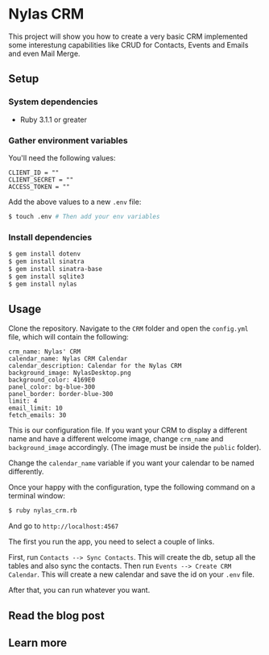 # Nylas CRM

This project will show you how to create a very basic CRM implemented some interestung capabilities like CRUD for Contacts, Events and Emails and even Mail Merge.

## Setup

### System dependencies

- Ruby 3.1.1 or greater

### Gather environment variables

You'll need the following values:

```text
CLIENT_ID = ""
CLIENT_SECRET = ""
ACCESS_TOKEN = ""
```

Add the above values to a new `.env` file:

```bash
$ touch .env # Then add your env variables
```

### Install dependencies

```bash
$ gem install dotenv
$ gem install sinatra
$ gem install sinatra-base
$ gem install sqlite3
$ gem install nylas

```

## Usage

Clone the repository. Navigate to the `CRM` folder and open the `config.yml` file, which will contain the following:

```
crm_name: Nylas' CRM
calendar_name: Nylas CRM Calendar
calendar_description: Calendar for the Nylas CRM
background_image: NylasDesktop.png 
background_color: 4169E0
panel_color: bg-blue-300
panel_border: border-blue-300
limit: 4
email_limit: 10
fetch_emails: 30
```

This is our configuration file. If you want your CRM to display a different name and have a different welcome image, change `crm_name` and `background_image` accordingly. (The image must be inside the `public` folder).

Change the `calendar_name` variable if you want your calendar to be named differently.

Once your happy with the configuration, type the following command on a terminal window: 

```bash
$ ruby nylas_crm.rb
```

And go to `http://localhost:4567`

The first you run the app, you need to select a couple of links.

First, run `Contacts --> Sync Contacts`. This will create the db, setup all the tables and also sync the contacts.
Then run `Events --> Create CRM Calendar`. This will create a new calendar and save the id on your `.env` file.

After that, you can run whatever you want.

## Read the blog post

## Learn more
